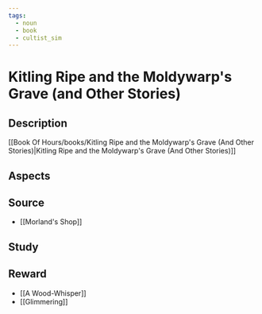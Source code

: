 ```yaml
---
tags:
  - noun
  - book
  - cultist_sim
---
```


# Kitling Ripe and the Moldywarp's Grave (and Other Stories)

## Description

[[Book Of Hours/books/Kitling Ripe and the Moldywarp's Grave (And Other Stories)|Kitling Ripe and the Moldywarp's Grave (And Other Stories)]]

## Aspects
## Source
- [[Morland's Shop]]
## Study

## Reward
- [[A Wood-Whisper]]
- [[Glimmering]]